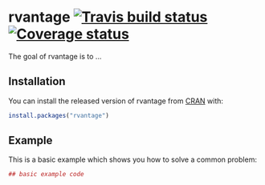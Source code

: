 # rvantage [![Travis build status](https://travis-ci.org/bfatemi/rvantage.svg?branch=master)](https://travis-ci.org/bfatemi/rvantage) [![Coverage status](https://codecov.io/gh/bfatemi/rvantage/branch/master/graph/badge.svg)](https://codecov.io/github/bfatemi/rvantage?branch=master)

The goal of rvantage is to ...

## Installation

You can install the released version of rvantage from [CRAN](https://CRAN.R-project.org) with:

``` r
install.packages("rvantage")
```

## Example

This is a basic example which shows you how to solve a common problem:

``` r
## basic example code
```

